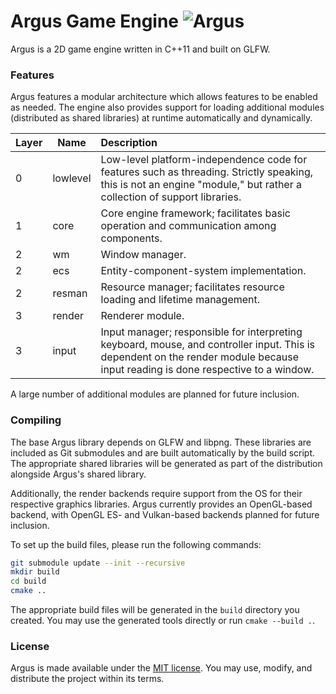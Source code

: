 # Argus Game Engine ![Argus](https://github.com/caseif/Argus/workflows/Argus/badge.svg)

Argus is a 2D game engine written in C++11 and built on GLFW.

### Features

Argus features a modular architecture which allows features to be enabled as needed. The engine also provides support
for loading additional modules (distributed as shared libraries) at runtime automatically and dynamically.

| Layer | Name | Description |
| --- | --- | :-- |
| 0 | lowlevel | Low-level platform-independence code for features such as threading. Strictly speaking, this is not an engine "module," but rather a collection of support libraries. |
| 1 | core | Core engine framework; facilitates basic operation and communication among components. |
| 2 | wm | Window manager. |
| 2 | ecs | Entity-component-system implementation. |
| 2 | resman | Resource manager; facilitates resource loading and lifetime management. |
| 3 | render | Renderer module. |
| 3 | input | Input manager; responsible for interpreting keyboard, mouse, and controller input. This is dependent on the render module because input reading is done respective to a window. |

A large number of additional modules are planned for future inclusion.

### Compiling

The base Argus library depends on GLFW and libpng. These libraries are included as Git submodules and are built
automatically by the build script. The appropriate shared libraries will be generated as part of the distribution
alongside Argus's shared library.

Additionally, the render backends require support from the OS for their respective graphics libraries. Argus currently
provides an OpenGL-based backend, with OpenGL ES- and Vulkan-based backends planned for future inclusion.

To set up the build files, please run the following commands:

```bash
git submodule update --init --recursive
mkdir build
cd build
cmake ..
```

The appropriate build files will be generated in the `build` directory you
created. You may use the generated tools directly or run `cmake --build .`.

### License

Argus is made available under the [MIT license](https://opensource.org/licenses/MIT). You may use, modify, and
distribute the project within its terms.
